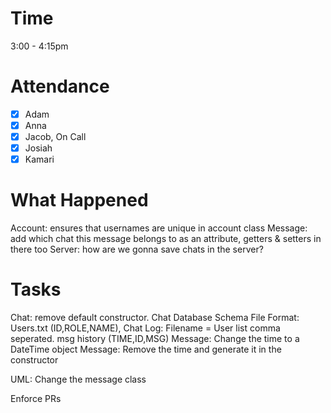 # Time 
3:00 - 4:15pm

# Attendance
- [x] Adam
- [x] Anna
- [x] Jacob, On Call 
- [x] Josiah
- [x] Kamari

# What Happened
Account: ensures that usernames are unique in account class
Message: add which chat this message belongs to as an attribute, getters & setters in there too
Server: how are we gonna save chats in the server?
# Tasks
Chat: remove default constructor.
Chat Database Schema File Format: Users.txt (ID,ROLE,NAME),
Chat Log: Filename = User list comma seperated. msg history (TIME,ID,MSG)
Message: Change the time to a DateTime object
Message: Remove the time and generate it in the constructor

UML: Change the message class

Enforce PRs


